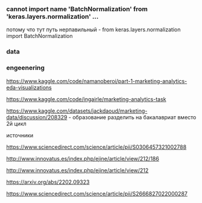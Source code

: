 ### cannot import name 'BatchNormalization' from 'keras.layers.normalization' ...

потому что тут путь нерпавильный - from keras.layers.normalization import BatchNormalization

### data

### engeenering

https://www.kaggle.com/code/namanoberoi/part-1-marketing-analytics-eda-visualizations

https://www.kaggle.com/code/ingairle/marketing-analytics-task

https://www.kaggle.com/datasets/jackdaoud/marketing-data/discussion/208329 - образование разделить на бакалавриат вместо 2й цикл

источники

https://www.sciencedirect.com/science/article/pii/S0306457321002788

http://www.innovatus.es/index.php/ejine/article/view/212/186

http://www.innovatus.es/index.php/ejine/article/view/212

https://arxiv.org/abs/2202.09323

https://www.sciencedirect.com/science/article/pii/S2666827022000287


